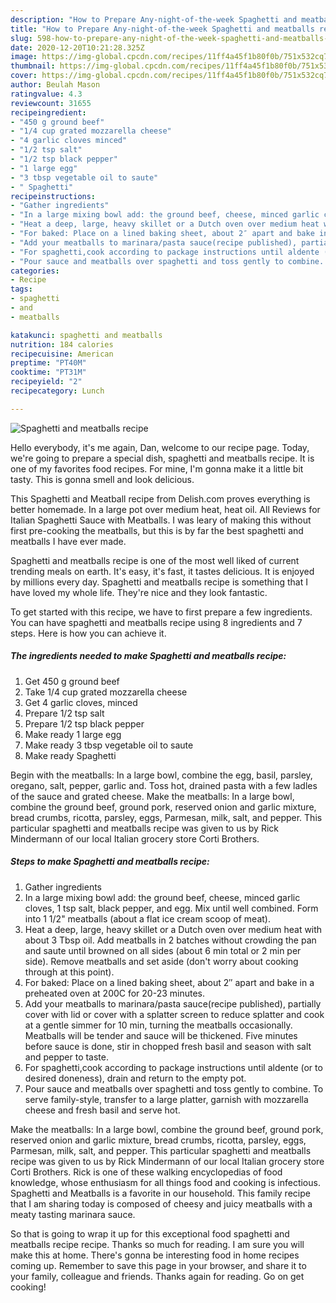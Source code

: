 ```yaml
---
description: "How to Prepare Any-night-of-the-week Spaghetti and meatballs recipe"
title: "How to Prepare Any-night-of-the-week Spaghetti and meatballs recipe"
slug: 598-how-to-prepare-any-night-of-the-week-spaghetti-and-meatballs-recipe
date: 2020-12-20T10:21:28.325Z
image: https://img-global.cpcdn.com/recipes/11ff4a45f1b80f0b/751x532cq70/spaghetti-and-meatballs-recipe-recipe-main-photo.jpg
thumbnail: https://img-global.cpcdn.com/recipes/11ff4a45f1b80f0b/751x532cq70/spaghetti-and-meatballs-recipe-recipe-main-photo.jpg
cover: https://img-global.cpcdn.com/recipes/11ff4a45f1b80f0b/751x532cq70/spaghetti-and-meatballs-recipe-recipe-main-photo.jpg
author: Beulah Mason
ratingvalue: 4.3
reviewcount: 31655
recipeingredient:
- "450 g ground beef"
- "1/4 cup grated mozzarella cheese"
- "4 garlic cloves minced"
- "1/2 tsp salt"
- "1/2 tsp black pepper"
- "1 large egg"
- "3 tbsp vegetable oil to saute"
- " Spaghetti"
recipeinstructions:
- "Gather ingredients"
- "In a large mixing bowl add: the ground beef, cheese, minced garlic cloves, 1 tsp salt, black pepper, and egg. Mix until well combined. Form into 1 1/2&#34; meatballs (about a flat ice cream scoop of meat)."
- "Heat a deep, large, heavy skillet or a Dutch oven over medium heat with about 3 Tbsp oil. Add meatballs in 2 batches without crowding the pan and saute until browned on all sides (about 6 min total or 2 min per side). Remove meatballs and set aside (don&#39;t worry about cooking through at this point)."
- "For baked: Place on a lined baking sheet, about 2″ apart and bake in a preheated oven at 200C for 20-23 minutes."
- "Add your meatballs to marinara/pasta sauce(recipe published), partially cover with lid or cover with a splatter screen to reduce splatter and cook at a gentle simmer for 10 min, turning the meatballs occasionally. Meatballs will be tender and sauce will be thickened. Five minutes before sauce is done, stir in chopped fresh basil and season with salt and pepper to taste."
- "For spaghetti,cook according to package instructions until aldente (or to desired doneness), drain and return to the empty pot."
- "Pour sauce and meatballs over spaghetti and toss gently to combine. To serve family-style, transfer to a large platter, garnish with mozzarella cheese and fresh basil and serve hot."
categories:
- Recipe
tags:
- spaghetti
- and
- meatballs

katakunci: spaghetti and meatballs 
nutrition: 184 calories
recipecuisine: American
preptime: "PT40M"
cooktime: "PT31M"
recipeyield: "2"
recipecategory: Lunch

---
```



![Spaghetti and meatballs recipe](https://img-global.cpcdn.com/recipes/11ff4a45f1b80f0b/751x532cq70/spaghetti-and-meatballs-recipe-recipe-main-photo.jpg)

Hello everybody, it's me again, Dan, welcome to our recipe page. Today, we're going to prepare a special dish, spaghetti and meatballs recipe. It is one of my favorites food recipes. For mine, I'm gonna make it a little bit tasty. This is gonna smell and look delicious.

This Spaghetti and Meatball recipe from Delish.com proves everything is better homemade. In a large pot over medium heat, heat oil. All Reviews for Italian Spaghetti Sauce with Meatballs. I was leary of making this without first pre-cooking the meatballs, but this is by far the best spaghetti and meatballs I have ever made.

Spaghetti and meatballs recipe is one of the most well liked of current trending meals on earth. It's easy, it's fast, it tastes delicious. It is enjoyed by millions every day. Spaghetti and meatballs recipe is something that I have loved my whole life. They're nice and they look fantastic.


To get started with this recipe, we have to first prepare a few ingredients. You can have spaghetti and meatballs recipe using 8 ingredients and 7 steps. Here is how you can achieve it.

<!--inarticleads1-->

##### The ingredients needed to make Spaghetti and meatballs recipe:

1. Get 450 g ground beef
1. Take 1/4 cup grated mozzarella cheese
1. Get 4 garlic cloves, minced
1. Prepare 1/2 tsp salt
1. Prepare 1/2 tsp black pepper
1. Make ready 1 large egg
1. Make ready 3 tbsp vegetable oil to saute
1. Make ready  Spaghetti


Begin with the meatballs: In a large bowl, combine the egg, basil, parsley, oregano, salt, pepper, garlic and. Toss hot, drained pasta with a few ladles of the sauce and grated cheese. Make the meatballs: In a large bowl, combine the ground beef, ground pork, reserved onion and garlic mixture, bread crumbs, ricotta, parsley, eggs, Parmesan, milk, salt, and pepper. This particular spaghetti and meatballs recipe was given to us by Rick Mindermann of our local Italian grocery store Corti Brothers. 

<!--inarticleads2-->

##### Steps to make Spaghetti and meatballs recipe:

1. Gather ingredients
1. In a large mixing bowl add: the ground beef, cheese, minced garlic cloves, 1 tsp salt, black pepper, and egg. Mix until well combined. Form into 1 1/2&#34; meatballs (about a flat ice cream scoop of meat).
1. Heat a deep, large, heavy skillet or a Dutch oven over medium heat with about 3 Tbsp oil. Add meatballs in 2 batches without crowding the pan and saute until browned on all sides (about 6 min total or 2 min per side). Remove meatballs and set aside (don&#39;t worry about cooking through at this point).
1. For baked: Place on a lined baking sheet, about 2″ apart and bake in a preheated oven at 200C for 20-23 minutes.
1. Add your meatballs to marinara/pasta sauce(recipe published), partially cover with lid or cover with a splatter screen to reduce splatter and cook at a gentle simmer for 10 min, turning the meatballs occasionally. Meatballs will be tender and sauce will be thickened. Five minutes before sauce is done, stir in chopped fresh basil and season with salt and pepper to taste.
1. For spaghetti,cook according to package instructions until aldente (or to desired doneness), drain and return to the empty pot.
1. Pour sauce and meatballs over spaghetti and toss gently to combine. To serve family-style, transfer to a large platter, garnish with mozzarella cheese and fresh basil and serve hot.


Make the meatballs: In a large bowl, combine the ground beef, ground pork, reserved onion and garlic mixture, bread crumbs, ricotta, parsley, eggs, Parmesan, milk, salt, and pepper. This particular spaghetti and meatballs recipe was given to us by Rick Mindermann of our local Italian grocery store Corti Brothers. Rick is one of these walking encyclopedias of food knowledge, whose enthusiasm for all things food and cooking is infectious. Spaghetti and Meatballs is a favorite in our household. This family recipe that I am sharing today is composed of cheesy and juicy meatballs with a meaty tasting marinara sauce. 

So that is going to wrap it up for this exceptional food spaghetti and meatballs recipe recipe. Thanks so much for reading. I am sure you will make this at home. There's gonna be interesting food in home recipes coming up. Remember to save this page in your browser, and share it to your family, colleague and friends. Thanks again for reading. Go on get cooking!
